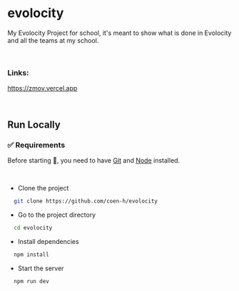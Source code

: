 # evolocity

My Evolocity Project for school, it's meant to show what is done in Evolocity and all the teams at my school.

<br/>

### Links:
https://zmov.vercel.app

<br/>

## Run Locally

### :white_check_mark: Requirements

Before starting :checkered_flag:, you need to have [Git](https://git-scm.com) and [Node](https://nodejs.org/en/) installed.

<br/>

- Clone the project

```bash
  git clone https://github.com/coen-h/evolocity
```

- Go to the project directory

```bash
  cd evolocity
```

- Install dependencies

```bash
  npm install
```

- Start the server

```bash
  npm run dev
```
